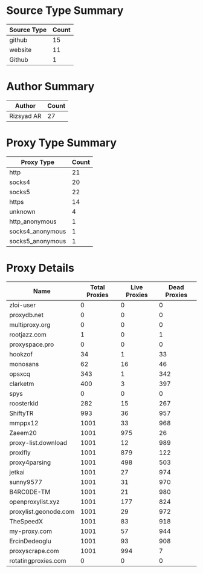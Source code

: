 # Source Type Summary

| Source Type | Count |
|-------------|-------|
| github | 15 |
| website | 11 |
| Github | 1 |


# Author Summary

| Author | Count |
|--------|-------|
| Rizsyad AR | 27 |


# Proxy Type Summary

| Proxy Type | Count |
|------------|-------|
| http | 21 |
| socks4 | 20 |
| socks5 | 22 |
| https | 14 |
| unknown | 4 |
| http_anonymous | 1 |
| socks4_anonymous | 1 |
| socks5_anonymous | 1 |


# Proxy Details

| Name | Total Proxies | Live Proxies | Dead Proxies |
|------|---------------|--------------|---------------|
| zloi-user | 0 | 0 | 0 |
| proxydb.net | 0 | 0 | 0 |
| multiproxy.org | 0 | 0 | 0 |
| rootjazz.com | 1 | 0 | 1 |
| proxyspace.pro | 0 | 0 | 0 |
| hookzof | 34 | 1 | 33 |
| monosans | 62 | 16 | 46 |
| opsxcq | 343 | 1 | 342 |
| clarketm | 400 | 3 | 397 |
| spys | 0 | 0 | 0 |
| roosterkid | 282 | 15 | 267 |
| ShiftyTR | 993 | 36 | 957 |
| mmppx12 | 1001 | 33 | 968 |
| Zaeem20 | 1001 | 975 | 26 |
| proxy-list.download | 1001 | 12 | 989 |
| proxifly | 1001 | 879 | 122 |
| proxy4parsing | 1001 | 498 | 503 |
| jetkai | 1001 | 27 | 974 |
| sunny9577 | 1001 | 31 | 970 |
| B4RC0DE-TM | 1001 | 21 | 980 |
| openproxylist.xyz | 1001 | 177 | 824 |
| proxylist.geonode.com | 1001 | 29 | 972 |
| TheSpeedX | 1001 | 83 | 918 |
| my-proxy.com | 1001 | 57 | 944 |
| ErcinDedeoglu | 1001 | 93 | 908 |
| proxyscrape.com | 1001 | 994 | 7 |
| rotatingproxies.com | 0 | 0 | 0 |
